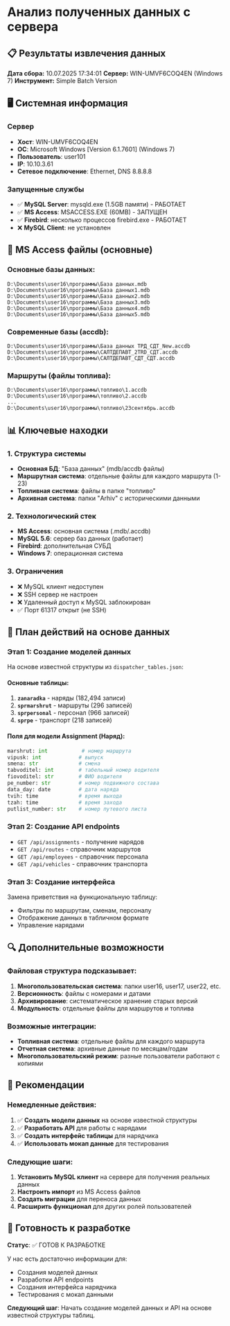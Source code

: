 # Анализ полученных данных с сервера

## 📋 Результаты извлечения данных

**Дата сбора:** 10.07.2025 17:34:01
**Сервер:** WIN-UMVF6COQ4EN (Windows 7)
**Инструмент:** Simple Batch Version

## 🖥️ Системная информация

### Сервер
- **Хост**: WIN-UMVF6COQ4EN
- **ОС**: Microsoft Windows [Version 6.1.7601] (Windows 7)
- **Пользователь**: user101
- **IP**: 10.10.3.61
- **Сетевое подключение**: Ethernet, DNS 8.8.8.8

### Запущенные службы
- ✅ **MySQL Server**: mysqld.exe (1.5GB памяти) - РАБОТАЕТ
- ✅ **MS Access**: MSACCESS.EXE (60MB) - ЗАПУЩЕН
- ✅ **Firebird**: несколько процессов firebird.exe - РАБОТАЕТ
- ❌ **MySQL Client**: не установлен

## 📁 MS Access файлы (основные)

### Основные базы данных:
```
D:\Documents\user16\программы\База данных.mdb
D:\Documents\user16\программы\База данных1.mdb
D:\Documents\user16\программы\База данных2.mdb
D:\Documents\user16\программы\База данных3.mdb
D:\Documents\user16\программы\База данных4.mdb
D:\Documents\user16\программы\База данных5.mdb
```

### Современные базы (accdb):
```
D:\Documents\user16\программы\База данных ТРД_СДТ_New.accdb
D:\Documents\user16\программы\САЛТДЕПАВТ_2TRD_СДТ.accdb
D:\Documents\user16\программы\САЛТДЕПАВТ_СДТ_СДТ.accdb
```

### Маршруты (файлы топлива):
```
D:\Documents\user16\программы\топливо\1.accdb
D:\Documents\user16\программы\топливо\2.accdb
...
D:\Documents\user16\программы\топливо\23сентябрь.accdb
```

## 📊 Ключевые находки

### 1. Структура системы
- **Основная БД**: "База данных" (mdb/accdb файлы)
- **Маршрутная система**: отдельные файлы для каждого маршрута (1-23)
- **Топливная система**: файлы в папке "топливо"
- **Архивная система**: папки "Arhiv" с историческими данными

### 2. Технологический стек
- **MS Access**: основная система (.mdb/.accdb)
- **MySQL 5.6**: сервер баз данных (работает)
- **Firebird**: дополнительная СУБД
- **Windows 7**: операционная система

### 3. Ограничения
- ❌ MySQL клиент недоступен
- ❌ SSH сервер не настроен  
- ❌ Удаленный доступ к MySQL заблокирован
- ✅ Порт 61317 открыт (не SSH)

## 🎯 План действий на основе данных

### Этап 1: Создание моделей данных
На основе известной структуры из `dispatcher_tables.json`:

#### Основные таблицы:
1. **`zanaradka`** - наряды (182,494 записи)
2. **`sprmarshrut`** - маршруты (296 записей)
3. **`sprpersonal`** - персонал (966 записей)
4. **`sprpe`** - транспорт (218 записей)

#### Поля для модели Assignment (Наряд):
```python
marshrut: int           # номер маршрута
vipusk: int            # выпуск
smena: str             # смена
tabvoditel: int        # табельный номер водителя
fiovoditel: str        # ФИО водителя
pe_number: str         # номер подвижного состава
data_day: date         # дата наряда
tvih: time             # время выхода
tzah: time             # время захода
putlist_number: str    # номер путевого листа
```

### Этап 2: Создание API endpoints
- `GET /api/assignments` - получение нарядов
- `GET /api/routes` - справочник маршрутов
- `GET /api/employees` - справочник персонала
- `GET /api/vehicles` - справочник транспорта

### Этап 3: Создание интерфейса
Замена приветствия на функциональную таблицу:
- Фильтры по маршрутам, сменам, персоналу
- Отображение данных в табличном формате
- Управление нарядами

## 🔍 Дополнительные возможности

### Файловая структура подсказывает:
1. **Многопользовательская система**: папки user16, user17, user22, etc.
2. **Версионность**: файлы с номерами и датами
3. **Архивирование**: систематическое хранение старых версий
4. **Модульность**: отдельные файлы для маршрутов и топлива

### Возможные интеграции:
- **Топливная система**: отдельные файлы для каждого маршрута
- **Отчетная система**: архивные данные по месяцам/годам
- **Многопользовательский режим**: разные пользователи работают с копиями

## 📝 Рекомендации

### Немедленные действия:
1. ✅ **Создать модели данных** на основе известной структуры
2. ✅ **Разработать API** для работы с нарядами
3. ✅ **Создать интерфейс таблицы** для нарядчика
4. ✅ **Использовать мокап данные** для тестирования

### Следующие шаги:
1. **Установить MySQL клиент** на сервере для получения реальных данных
2. **Настроить импорт** из MS Access файлов
3. **Создать миграции** для переноса данных
4. **Расширить функционал** для других ролей пользователей

## 🚀 Готовность к разработке

**Статус**: ✅ ГОТОВ К РАЗРАБОТКЕ

У нас есть достаточно информации для:
- Создания моделей данных
- Разработки API endpoints
- Создания интерфейса нарядчика
- Тестирования с мокап данными

**Следующий шаг**: Начать создание моделей данных и API на основе известной структуры таблиц. 